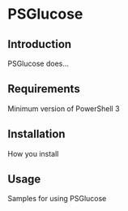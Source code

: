 ﻿# PSGlucose

## Introduction

PSGlucose does...

## Requirements

Minimum version of PowerShell 3

## Installation

How you install

## Usage

Samples for using PSGlucose

